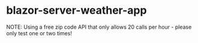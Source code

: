 # blazor-server-weather-app
NOTE:  Using a free zip code API that only allows 20 calls per hour - please only test one or two times!
